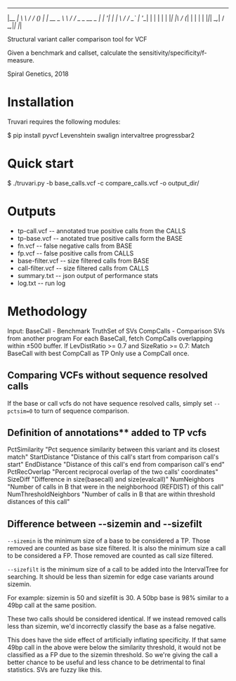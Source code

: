 
  _______      __      __        _ 
 |__   __|     \ \    / /       (_)
    | |_ __ _   \ \  / /_ _ _ __ _ 
    | | '__| | | \ \/ / _` | '__| |
    | | |  | |_| |\  / (_| | |  | |
    |_|_|   \__,_| \/ \__,_|_|  |_|
                                   
                                   

Structural variant caller comparison tool for VCF

Given a benchmark and callset, calculate the sensitivity/specificity/f-measure.

Spiral Genetics, 2018


Installation
============

Truvari requires the following modules:

  $ pip install pyvcf Levenshtein swalign intervaltree progressbar2


Quick start
===========

  $ ./truvari.py -b base_calls.vcf -c compare_calls.vcf -o output_dir/


Outputs
=======

  * tp-call.vcf -- annotated true positive calls from the CALLS
  * tp-base.vcf -- anotated true positive calls form the BASE
  * fn.vcf -- false negative calls from BASE
  * fp.vcf -- false positive calls from CALLS
  * base-filter.vcf -- size filtered calls from BASE
  * call-filter.vcf -- size filtered calls from CALLS
  * summary.txt -- json output of performance stats
  * log.txt -- run log


Methodology
===========

Input:
    BaseCall - Benchmark TruthSet of SVs
    CompCalls - Comparison SVs from another program
For each BaseCall, fetch CompCalls overlapping within ±500 buffer. 
If LevDistRatio >= 0.7 and SizeRatio >= 0.7:
    Match BaseCall with best CompCall as TP
Only use a CompCall once. 


Comparing VCFs without sequence resolved calls
----------------------------------------------

If the base or call vcfs do not have sequence resolved calls, simply set `--pctsim=0` to turn of
sequence comparison.

Definition of annotations** added to TP vcfs
--------------------------------------------

PctSimilarity          "Pct sequence similarity between this variant and its closest match"
StartDistance          "Distance of this call's start from comparison call's start"
EndDistance            "Distance of this call's end from comparison call's end"
PctRecOverlap          "Percent reciprocal overlap of the two calls' coordinates"
SizeDiff               "Difference in size(basecall) and size(evalcall)"
NumNeighbors           "Number of calls in B that were in the neighborhood (REFDIST) of this call"
NumThresholdNeighbors  "Number of calls in B that are within threshold distances of this call"


Difference between --sizemin and --sizefilt
-------------------------------------------

`--sizemin` is the minimum size of a base to be considered a TP. Those removed are counted as base
size filtered. It is also the minimum size a call to be considered a FP. Those removed are counted
as call size filtered.

`--sizefilt` is the minimum size of a call to be added into the IntervalTree for searching. It should
be less than sizemin for edge case variants around sizemin.

For example: sizemin is 50 and sizefilt is 30. A 50bp base is 98% similar to a 49bp call at the
same position.

These two calls should be considered identical. If we instead removed calls less than sizemin, we'd
incorrectly classify the base as a false negative.

This does have the side effect of artificially inflating specificity. If that same 49bp call in the
above were below the similarity threshold, it would not be classified as a FP due to the sizemin
threshold. So we're giving the call a better chance to be useful and less chance to be detrimental
to final statistics. SVs are fuzzy like this.
